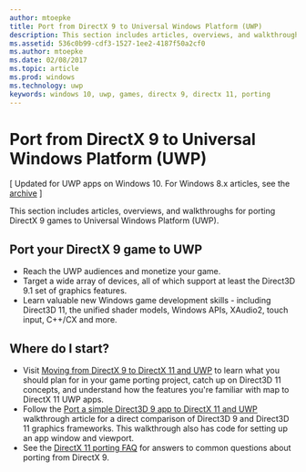 ```yaml
---
author: mtoepke
title: Port from DirectX 9 to Universal Windows Platform (UWP)
description: This section includes articles, overviews, and walkthroughs for porting DirectX 9 games to Universal Windows Platform (UWP).
ms.assetid: 536c0b99-cdf3-1527-1ee2-4187f50a2cf0
ms.author: mtoepke
ms.date: 02/08/2017
ms.topic: article
ms.prod: windows
ms.technology: uwp
keywords: windows 10, uwp, games, directx 9, directx 11, porting
---
```


# Port from DirectX 9 to Universal Windows Platform (UWP)


\[ Updated for UWP apps on Windows 10. For Windows 8.x articles, see the [archive](http://go.microsoft.com/fwlink/p/?linkid=619132) \]

This section includes articles, overviews, and walkthroughs for porting DirectX 9 games to Universal Windows Platform (UWP).

##  Port your DirectX 9 game to UWP


-   Reach the UWP audiences and monetize your game.
-   Target a wide array of devices, all of which support at least the Direct3D 9.1 set of graphics features.
-   Learn valuable new Windows game development skills - including Direct3D 11, the unified shader models, Windows APIs, XAudio2, touch input, C++/CX and more.

## Where do I start?


-   Visit [Moving from DirectX 9 to DirectX 11 and UWP](porting-considerations.md) to learn what you should plan for in your game porting project, catch up on Direct3D 11 concepts, and understand how the features you're familiar with map to DirectX 11 UWP apps.
-   Follow the [Port a simple Direct3D 9 app to DirectX 11 and UWP](walkthrough--simple-port-from-direct3d-9-to-11-1.md) walkthrough article for a direct comparison of Direct3D 9 and Direct3D 11 graphics frameworks. This walkthrough also has code for setting up an app window and viewport.
-   See the [DirectX 11 porting FAQ](directx-porting-faq.md) for answers to common questions about porting from DirectX 9.

 

 




